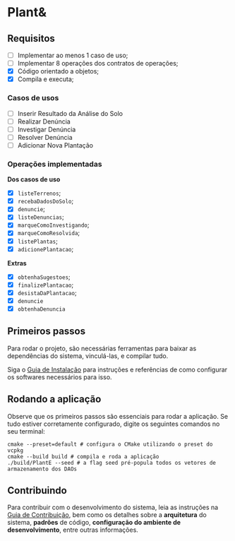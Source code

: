 # Plant&

## Requisitos
- [ ] Implementar ao menos 1 caso de uso;
- [ ] Implementar 8 operações dos contratos de operações;
- [x] Código orientado a objetos;
- [x] Compila e executa;

### Casos de usos
- [ ] Inserir Resultado da Análise do Solo
- [ ] Realizar Denúncia
- [ ] Investigar Denúncia
- [ ] Resolver Denúncia
- [ ] Adicionar Nova Plantação

### Operações implementadas
**Dos casos de uso**
- [x] `listeTerrenos`;
- [x] `recebaDadosDoSolo`;
- [x] `denuncie`;
- [x] `listeDenuncias`;
- [x] `marqueComoInvestigando`;
- [x] `marqueComoResolvida`;
- [x] `listePlantas`;
- [x] `adicionePlantacao`;

**Extras**
- [x] `obtenhaSugestoes`;
- [x] `finalizePlantacao`;
- [x] `desistaDaPlantacao`;
- [x] `denuncie`
- [x] `obtenhaDenuncia`

## Primeiros passos
Para rodar o projeto, são necessárias ferramentas para baixar as dependências do sistema,
vinculá-las, e compilar tudo.

Siga o [Guia de Instalação] para instruções e referências de como configurar os softwares
necessários para isso.

[Guia de Instalação]: ./INSTALLATION_GUIDES.md

## Rodando a aplicação
Observe que os primeiros passos são essenciais para rodar a aplicação. Se tudo estiver
corretamente configurado, digite os seguintes comandos no seu terminal:

```shell
cmake --preset=default # configura o CMake utilizando o preset do vcpkg
cmake --build build # compila e roda a aplicação
./build/PlantE --seed # a flag seed pré-popula todos os vetores de armazenamento dos DAOs
```

## Contribuindo

Para contribuir com o desenvolvimento do sistema, leia as instruções na [Guia de Contribuição],
bem como os detalhes sobre a **arquitetura** do sistema, **padrões** de código, **configuração do ambiente
de desenvolvimento**, entre outras informações.

[Guia de Contribuição]: ./CONTRIBUTING.md
